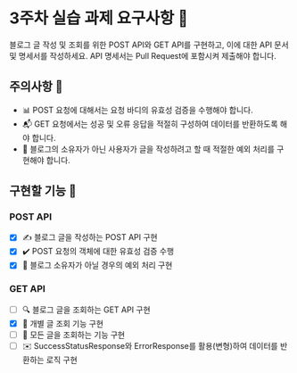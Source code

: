 # 3주차 실습 과제 요구사항 📝

블로그 글 작성 및 조회를 위한 POST API와 GET API를 구현하고, 이에 대한 API 문서 및 명세서를 작성하세요. API 명세서는 Pull Request에 포함시켜 제출해야 합니다.

## 주의사항 🚨
- 📊 POST 요청에 대해서는 요청 바디의 유효성 검증을 수행해야 합니다.
- 📬 GET 요청에서는 성공 및 오류 응답을 적절히 구성하여 데이터를 반환하도록 해야 합니다.
- 🛑 블로그의 소유자가 아닌 사용자가 글을 작성하려고 할 때 적절한 예외 처리를 구현해야 합니다.

## 구현할 기능 🔧

### POST API
- [x] ✍️ 블로그 글을 작성하는 POST API 구현
- [x] ✔️ POST 요청의 객체에 대한 유효성 검증 수행
- [x] 🚫 블로그 소유자가 아닐 경우의 예외 처리 구현

### GET API
- [ ] 🔍 블로그 글을 조회하는 GET API 구현
- [x] 📄 개별 글 조회 기능 구현
- [ ] 📖 모든 글을 조회하는 기능 구현
- [ ] ✉️ SuccessStatusResponse와 ErrorResponse를 활용(변형)하여 데이터를 반환하는 로직 구현
